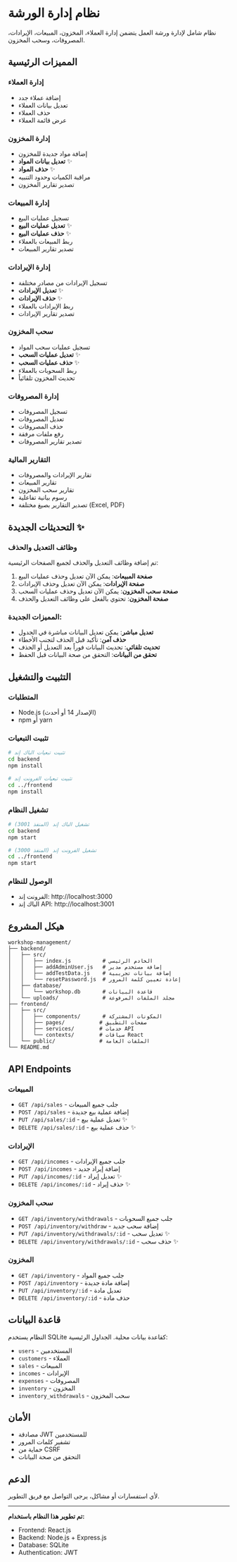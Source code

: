 # نظام إدارة الورشة

نظام شامل لإدارة ورشة العمل يتضمن إدارة العملاء، المخزون، المبيعات، الإيرادات، المصروفات، وسحب المخزون.

## المميزات الرئيسية

### إدارة العملاء
- إضافة عملاء جدد
- تعديل بيانات العملاء
- حذف العملاء
- عرض قائمة العملاء

### إدارة المخزون
- إضافة مواد جديدة للمخزون
- **تعديل بيانات المواد** ✨
- **حذف المواد** ✨
- مراقبة الكميات وحدود التنبيه
- تصدير تقارير المخزون

### إدارة المبيعات
- تسجيل عمليات البيع
- **تعديل عمليات البيع** ✨
- **حذف عمليات البيع** ✨
- ربط المبيعات بالعملاء
- تصدير تقارير المبيعات

### إدارة الإيرادات
- تسجيل الإيرادات من مصادر مختلفة
- **تعديل الإيرادات** ✨
- **حذف الإيرادات** ✨
- ربط الإيرادات بالعملاء
- تصدير تقارير الإيرادات

### سحب المخزون
- تسجيل عمليات سحب المواد
- **تعديل عمليات السحب** ✨
- **حذف عمليات السحب** ✨
- ربط السحوبات بالعملاء
- تحديث المخزون تلقائياً

### إدارة المصروفات
- تسجيل المصروفات
- تعديل المصروفات
- حذف المصروفات
- رفع ملفات مرفقة
- تصدير تقارير المصروفات

### التقارير المالية
- تقارير الإيرادات والمصروفات
- تقارير المبيعات
- تقارير سحب المخزون
- رسوم بيانية تفاعلية
- تصدير التقارير بصيغ مختلفة (Excel, PDF)

## التحديثات الجديدة ✨

### وظائف التعديل والحذف
تم إضافة وظائف التعديل والحذف لجميع الصفحات الرئيسية:

1. **صفحة المبيعات**: يمكن الآن تعديل وحذف عمليات البيع
2. **صفحة الإيرادات**: يمكن الآن تعديل وحذف الإيرادات
3. **صفحة سحب المخزون**: يمكن الآن تعديل وحذف عمليات السحب
4. **صفحة المخزون**: تحتوي بالفعل على وظائف التعديل والحذف

### المميزات الجديدة:
- **تعديل مباشر**: يمكن تعديل البيانات مباشرة في الجدول
- **حذف آمن**: تأكيد قبل الحذف لتجنب الأخطاء
- **تحديث تلقائي**: تحديث البيانات فوراً بعد التعديل أو الحذف
- **تحقق من البيانات**: التحقق من صحة البيانات قبل الحفظ

## التثبيت والتشغيل

### المتطلبات
- Node.js (الإصدار 14 أو أحدث)
- npm أو yarn

### تثبيت التبعيات
```bash
# تثبيت تبعيات الباك إند
cd backend
npm install

# تثبيت تبعيات الفرونت إند
cd ../frontend
npm install
```

### تشغيل النظام
```bash
# تشغيل الباك إند (المنفذ 3001)
cd backend
npm start

# تشغيل الفرونت إند (المنفذ 3000)
cd ../frontend
npm start
```

### الوصول للنظام
- الفرونت إند: http://localhost:3000
- الباك إند API: http://localhost:3001

## هيكل المشروع

```
workshop-management/
├── backend/
│   ├── src/
│   │   ├── index.js          # الخادم الرئيسي
│   │   ├── addAdminUser.js   # إضافة مستخدم مدير
│   │   ├── addTestData.js    # إضافة بيانات تجريبية
│   │   └── resetPassword.js  # إعادة تعيين كلمة المرور
│   ├── database/
│   │   └── workshop.db       # قاعدة البيانات
│   └── uploads/              # مجلد الملفات المرفوعة
├── frontend/
│   ├── src/
│   │   ├── components/       # المكونات المشتركة
│   │   ├── pages/           # صفحات التطبيق
│   │   ├── services/        # خدمات API
│   │   └── contexts/        # سياقات React
│   └── public/              # الملفات العامة
└── README.md
```

## API Endpoints

### المبيعات
- `GET /api/sales` - جلب جميع المبيعات
- `POST /api/sales` - إضافة عملية بيع جديدة
- `PUT /api/sales/:id` - تعديل عملية بيع ✨
- `DELETE /api/sales/:id` - حذف عملية بيع ✨

### الإيرادات
- `GET /api/incomes` - جلب جميع الإيرادات
- `POST /api/incomes` - إضافة إيراد جديد
- `PUT /api/incomes/:id` - تعديل إيراد ✨
- `DELETE /api/incomes/:id` - حذف إيراد ✨

### سحب المخزون
- `GET /api/inventory/withdrawals` - جلب جميع السحوبات
- `POST /api/inventory/withdraw` - إضافة سحب جديد
- `PUT /api/inventory/withdrawals/:id` - تعديل سحب ✨
- `DELETE /api/inventory/withdrawals/:id` - حذف سحب ✨

### المخزون
- `GET /api/inventory` - جلب جميع المواد
- `POST /api/inventory` - إضافة مادة جديدة
- `PUT /api/inventory/:id` - تعديل مادة
- `DELETE /api/inventory/:id` - حذف مادة

## قاعدة البيانات

النظام يستخدم SQLite كقاعدة بيانات محلية. الجداول الرئيسية:

- `users` - المستخدمين
- `customers` - العملاء
- `sales` - المبيعات
- `incomes` - الإيرادات
- `expenses` - المصروفات
- `inventory` - المخزون
- `inventory_withdrawals` - سحب المخزون

## الأمان

- مصادقة JWT للمستخدمين
- تشفير كلمات المرور
- حماية من CSRF
- التحقق من صحة البيانات

## الدعم

لأي استفسارات أو مشاكل، يرجى التواصل مع فريق التطوير.

---

**تم تطوير هذا النظام باستخدام:**
- Frontend: React.js
- Backend: Node.js + Express.js
- Database: SQLite
- Authentication: JWT 